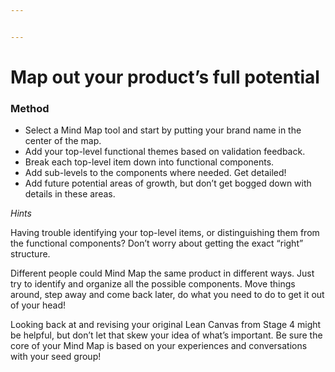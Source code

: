 ```yaml
---


---
```


<h1 id="map-out-your-products-full-potential">Map out your product’s full potential</h1>
<h3 id="method">Method</h3>
<ul>
<li>Select a Mind Map tool and start by putting your brand name in the center of the map.</li>
<li>Add your top-level functional themes based on validation feedback.</li>
<li>Break each top-level item down into functional components.</li>
<li>Add sub-levels to the components where needed. Get detailed!</li>
<li>Add future potential areas of growth, but don’t get bogged down with details in these areas.</li>
</ul>
<p><em>Hints</em></p>
<p>Having trouble identifying your top-level items, or distinguishing them from the functional components? Don’t worry about getting the exact “right” structure.</p>
<p>Different people could Mind Map the same product in different ways. Just try to identify and organize all the possible components. Move things around, step away and come back later, do what you need to do to get it out of your head!</p>
<p>Looking back at and revising your original Lean Canvas from Stage 4 might be helpful, but don’t let that skew your idea of what’s important. Be sure the core of your Mind Map is based on your experiences and conversations with your seed group!</p>

